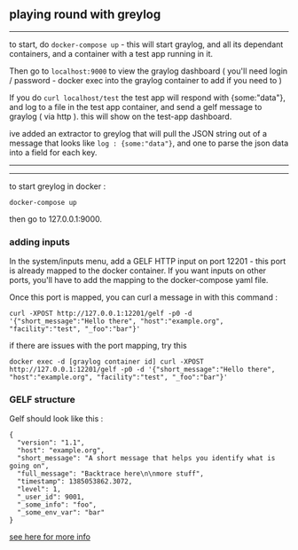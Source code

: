 ## playing round with greylog
-----

to start, do ```docker-compose up``` - this will start graylog, and all its dependant containers, and a container with a test app running in it.

Then go to ```localhost:9000``` to view the graylog dashboard ( you'll need login / password - docker exec into the graylog container to add if you need to )

If you do ```curl localhost/test``` the test app will respond with {some:"data"}, and log to a file in the test app container, and send a gelf message to graylog ( via http ). this will show on the test-app dashboard.


ive added an extractor to greylog that will pull the JSON string out of a message that looks like ```log : {some:"data"}```, and one to parse the json data into a field for each key.

----

-----


to start greylog in docker :

```docker-compose up```

then go to 127.0.0.1:9000.

### adding inputs

In the system/inputs menu, add a GELF HTTP input on port 12201 - this port is already mapped to the docker container. If you want inputs on other ports, you'll have to add the mapping to the docker-compose yaml file.

Once this port is mapped, you can curl a message in with this command :

```curl -XPOST http://127.0.0.1:12201/gelf -p0 -d '{"short_message":"Hello there", "host":"example.org", "facility":"test", "_foo":"bar"}'```

if there are issues with the port mapping, try this

```docker exec -d [graylog container id] curl -XPOST http://127.0.0.1:12201/gelf -p0 -d '{"short_message":"Hello there", "host":"example.org", "facility":"test", "_foo":"bar"}'```



### GELF structure

Gelf should look like this :

```
{
  "version": "1.1",
  "host": "example.org",
  "short_message": "A short message that helps you identify what is going on",
  "full_message": "Backtrace here\n\nmore stuff",
  "timestamp": 1385053862.3072,
  "level": 1,
  "_user_id": 9001,
  "_some_info": "foo",
  "_some_env_var": "bar"
}
```
[see here for more info](http://docs.graylog.org/en/2.1/pages/gelf.html)
